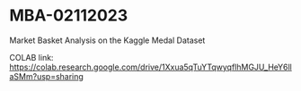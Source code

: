 # MBA-02112023
Market Basket Analysis on the Kaggle Medal Dataset

COLAB link:  https://colab.research.google.com/drive/1Xxua5qTuYTqwyqflhMGJU_HeY6llaSMm?usp=sharing
